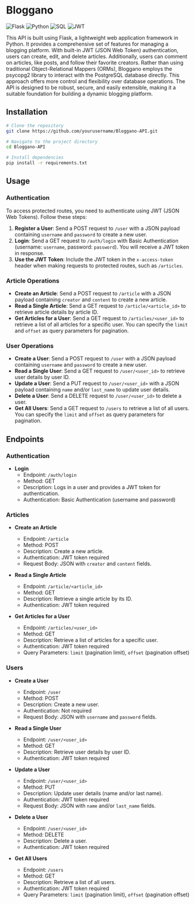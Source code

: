# Bloggano

![Flask](https://img.shields.io/badge/Flask-Web%20Framework-brightgreen)
![Python](https://img.shields.io/badge/Python-3.x-blue)
![SQL](https://img.shields.io/badge/SQL-PostgreSQL-blue)
![JWT](https://img.shields.io/badge/JWT-Authentication-yellow)

This API is built using Flask, a lightweight web application framework in Python. It provides a comprehensive set of features for managing a blogging platform. With built-in JWT (JSON Web Token) authentication, users can create, edit, and delete articles. Additionally, users can comment on articles, like posts, and follow their favorite creators.
Rather than using traditional Object-Relational Mappers (ORMs), Bloggano employs the psycopg2 library to interact with the PostgreSQL database directly. This approach offers more control and flexibility over database operations.
The API is designed to be robust, secure, and easily extensible, making it a suitable foundation for building a dynamic blogging platform.

## Installation

```bash
# Clone the repository
git clone https://github.com/yourusername/Bloggano-API.git

# Navigate to the project directory
cd Bloggano-API

# Install dependencies
pip install -r requirements.txt
```

## Usage

### Authentication

To access protected routes, you need to authenticate using JWT (JSON Web Tokens). Follow these steps:

1. **Register a User**: Send a POST request to `/user` with a JSON payload containing `username` and `password` to create a new user.
2. **Login**: Send a GET request to `/auth/login` with Basic Authentication (username: `username`, password: `password`). You will receive a JWT token in response.
3. **Use the JWT Token**: Include the JWT token in the `x-access-token` header when making requests to protected routes, such as `/articles`.

### Article Operations

- **Create an Article**: Send a POST request to `/article` with a JSON payload containing `creator` and `content` to create a new article.
- **Read a Single Article**: Send a GET request to `/article/<article_id>` to retrieve article details by article ID.
- **Get Articles for a User**: Send a GET request to `/articles/<user_id>` to retrieve a list of all articles for a specific user. You can specify the `limit` and `offset` as query parameters for pagination.

### User Operations

- **Create a User**: Send a POST request to `/user` with a JSON payload containing `username` and `password` to create a new user.
- **Read a Single User**: Send a GET request to `/user/<user_id>` to retrieve user details by user ID.
- **Update a User**: Send a PUT request to `/user/<user_id>` with a JSON payload containing `name` and/or `last_name` to update user details.
- **Delete a User**: Send a DELETE request to `/user/<user_id>` to delete a user.
- **Get All Users**: Send a GET request to `/users` to retrieve a list of all users. You can specify the `limit` and `offset` as query parameters for pagination.

## Endpoints

### Authentication

- **Login**
  - Endpoint: `/auth/login`
  - Method: GET
  - Description: Logs in a user and provides a JWT token for authentication.
  - Authentication: Basic Authentication (username and password)

### Articles

- **Create an Article**
  - Endpoint: `/article`
  - Method: POST
  - Description: Create a new article.
  - Authentication: JWT token required
  - Request Body: JSON with `creator` and `content` fields.

- **Read a Single Article**
  - Endpoint: `/article/<article_id>`
  - Method: GET
  - Description: Retrieve a single article by its ID.
  - Authentication: JWT token required

- **Get Articles for a User**
  - Endpoint: `/articles/<user_id>`
  - Method: GET
  - Description: Retrieve a list of articles for a specific user.
  - Authentication: JWT token required
  - Query Parameters: `limit` (pagination limit), `offset` (pagination offset)

### Users

- **Create a User**
  - Endpoint: `/user`
  - Method: POST
  - Description: Create a new user.
  - Authentication: Not required
  - Request Body: JSON with `username` and `password` fields.

- **Read a Single User**
  - Endpoint: `/user/<user_id>`
  - Method: GET
  - Description: Retrieve user details by user ID.
  - Authentication: JWT token required

- **Update a User**
  - Endpoint: `/user/<user_id>`
  - Method: PUT
  - Description: Update user details (name and/or last name).
  - Authentication: JWT token required
  - Request Body: JSON with `name` and/or `last_name` fields.

- **Delete a User**
  - Endpoint: `/user/<user_id>`
  - Method: DELETE
  - Description: Delete a user.
  - Authentication: JWT token required

- **Get All Users**
  - Endpoint: `/users`
  - Method: GET
  - Description: Retrieve a list of all users.
  - Authentication: JWT token required
  - Query Parameters: `limit` (pagination limit), `offset` (pagination offset)

